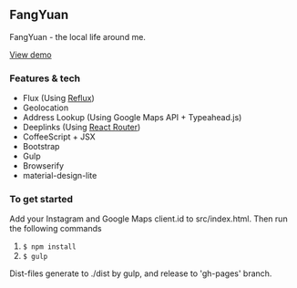 ## FangYuan 
FangYuan - the local life around me.

[View demo](http://jicknan.github.io/fangyuan/)

### Features & tech
- Flux (Using [Reflux](https://github.com/spoike/refluxjs))
- Geolocation
- Address Lookup (Using Google Maps API + Typeahead.js)
- Deeplinks (Using [React Router](https://github.com/rackt/react-router))
- CoffeeScript + JSX
- Bootstrap
- Gulp
- Browserify
- material-design-lite

### To get started
Add your Instagram and Google Maps client.id to src/index.html. Then run the following commands

1. `$ npm install`
2. `$ gulp`

Dist-files generate to ./dist by gulp, and release to 'gh-pages' branch.
